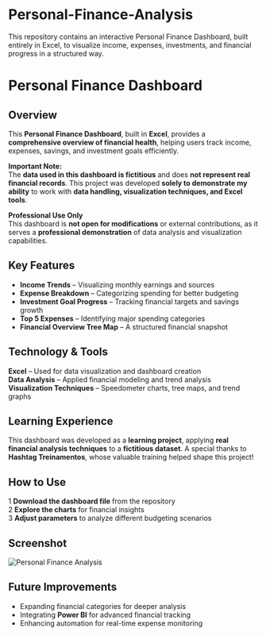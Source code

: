 # Personal-Finance-Analysis
This repository contains an interactive Personal Finance Dashboard, built entirely in Excel, to visualize income, expenses, investments, and financial progress in a structured way.

# Personal Finance Dashboard  

## Overview  
This **Personal Finance Dashboard**, built in **Excel**, provides a **comprehensive overview of financial health**, helping users track income, expenses, savings, and investment goals efficiently.  

 **Important Note:**  
The **data used in this dashboard is fictitious** and does **not represent real financial records**. This project was developed **solely to demonstrate my ability** to work with **data handling, visualization techniques, and Excel tools**.  

 **Professional Use Only**  
This dashboard is **not open for modifications** or external contributions, as it serves a **professional demonstration** of data analysis and visualization capabilities.  

## Key Features  
- **Income Trends** – Visualizing monthly earnings and sources  
- **Expense Breakdown** – Categorizing spending for better budgeting  
- **Investment Goal Progress** – Tracking financial targets and savings growth  
- **Top 5 Expenses** – Identifying major spending categories  
- **Financial Overview Tree Map** – A structured financial snapshot  

## Technology & Tools  
 **Excel** – Used for data visualization and dashboard creation  
 **Data Analysis** – Applied financial modeling and trend analysis  
 **Visualization Techniques** – Speedometer charts, tree maps, and trend graphs  

## Learning Experience  
This dashboard was developed as a **learning project**, applying **real financial analysis techniques** to a **fictitious dataset**. A special thanks to **Hashtag Treinamentos**, whose valuable training helped shape this project!  

## How to Use  
1️ **Download the dashboard file** from the repository  
2️ **Explore the charts** for financial insights  
3️ **Adjust parameters** to analyze different budgeting scenarios  

## Screenshot  
![Personal Finance Analysis](https://github.com/user-attachments/assets/d94f9ec2-9ac8-4318-bd8a-088f6ea34a97)

 

## Future Improvements  
- Expanding financial categories for deeper analysis  
- Integrating **Power BI** for advanced financial tracking  
- Enhancing automation for real-time expense monitoring  
